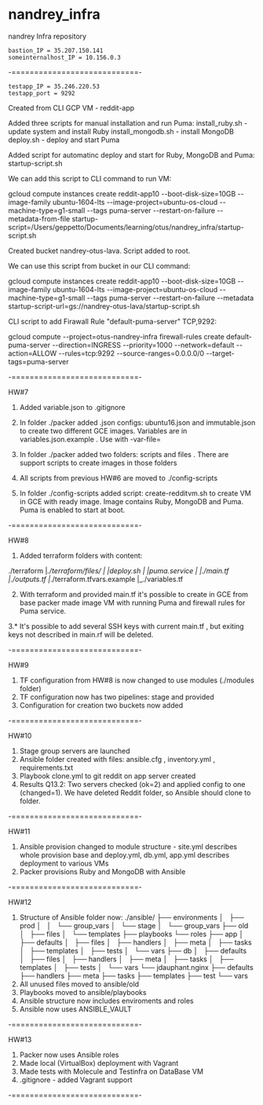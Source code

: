 # nandrey_infra
nandrey Infra repository
```
bastion_IP = 35.207.150.141
someinternalhost_IP = 10.156.0.3
```
-============================-
```
testapp_IP = 35.246.220.53
testapp_port = 9292
```
Created from CLI GCP VM - reddit-app

Added three scripts for manual installation and run Puma:
install_ruby.sh - update system and install Ruby
install_mongodb.sh - install MongoDB
deploy.sh - deploy and start Puma

Added script for automatinc deploy and start for Ruby, MongoDB and Puma:
startup-script.sh

We can add this script to CLI command to run VM:

gcloud compute instances create reddit-app10 --boot-disk-size=10GB   --image-family ubuntu-1604-lts   --image-project=ubuntu-os-cloud   --machine-type=g1-small   --tags puma-server   --restart-on-failure --metadata-from-file startup-script=/Users/geppetto/Documents/learning/otus/nandrey_infra/startup-script.sh

Created bucket nandrey-otus-lava. Script added to root.

We can use this script from bucket in our CLI command:

gcloud compute instances create reddit-app10 --boot-disk-size=10GB   --image-family ubuntu-1604-lts   --image-project=ubuntu-os-cloud   --machine-type=g1-small   --tags puma-server   --restart-on-failure --metadata startup-script-url=gs://nandrey-otus-lava/startup-script.sh

CLI script to add Firawall Rule "default-puma-server" TCP,9292:

gcloud compute --project=otus-nandrey-infra firewall-rules create default-puma-server --direction=INGRESS --priority=1000 --network=default --action=ALLOW --rules=tcp:9292 --source-ranges=0.0.0.0/0 --target-tags=puma-server

-============================-

HW#7

1. Added variable.json to .gitignore

2. In folder ./packer added .json configs: ubuntu16.json and immutable.json to create two different GCE images. Variables are in variables.json.example . Use with -var-file=<VAR FILE NAME>

3. In folder ./packer added two folders: scripts and files . There are support scripts to create images in those folders

4. All scripts from previous HW#6 are moved to ./config-scripts

5. In folder ./config-scripts added script: create-redditvm.sh to create VM in GCE with ready image. Image contains Ruby, MongoDB and Puma. Puma is enabled to start at boot.

-============================-

HW#8

1. Added terraform folders with content:

./terraform
|_./terraform/files/
|  |_deploy.sh
|  |_puma.service
|
|_./main.tf
|_./outputs.tf
|_./terraform.tfvars.example
|_./variables.tf

2. With terraform and provided main.tf it's possible to create in GCE from base packer made image VM with running Puma and firewall rules for Puma service.

3.* It's possible to add several SSH keys with current main.tf , but exiting keys not described in main.rf will be deleted.

-============================-

HW#9

1. TF configuration from HW#8 is now changed to use modules (./modules folder)
2. TF configuration now has two pipelines: stage and provided
3. Configuration for creation two buckets now added

-============================-

HW#10

1. Stage group servers are launched
2. Ansible folder created with files: ansible.cfg , inventory.yml , requirements.txt
3. Playbook clone.yml to git reddit on app server created
4. Results Q13.2: Two servers checked (ok=2) and applied config to one (changed=1). We have deleted Reddit folder, so Ansible should clone to folder.

-============================-

HW#11

1. Ansible provision changed to module structure - site.yml describes whole provision base and deploy.yml, db.yml, app.yml describes deployment to various VMs
2. Packer provisions Ruby and MongoDB with Ansible

-============================-

HW#12

1. Structure of Ansible folder now:
./ansible/
├── environments
│   ├── prod
│   │   └── group_vars
│   └── stage
│       └── group_vars
├── old
│   ├── files
│   └── templates
├── playbooks
└── roles
    ├── app
    │   ├── defaults
    │   ├── files
    │   ├── handlers
    │   ├── meta
    │   ├── tasks
    │   ├── templates
    │   ├── tests
    │   └── vars
    ├── db
    │   ├── defaults
    │   ├── files
    │   ├── handlers
    │   ├── meta
    │   ├── tasks
    │   ├── templates
    │   ├── tests
    │   └── vars
    └── jdauphant.nginx
        ├── defaults
        ├── handlers
        ├── meta
        ├── tasks
        ├── templates
        ├── test
        └── vars
2. All unused files moved to ansible/old
3. Playbooks moved to ansible/playbooks
4. Ansible structure now includes enviroments and roles
5. Ansible now uses ANSIBLE_VAULT

-============================-

HW#13

1. Packer now uses Ansible roles
2. Made local (VirtualBox) deployment with Vagrant
3. Made tests with Molecule and Testinfra on DataBase VM
4. .gitignore - added Vagrant support

-============================-
